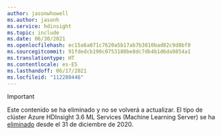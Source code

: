 ```yaml
---
author: jasonwhowell
ms.author: jasonh
ms.service: hdinsight
ms.topic: include
ms.date: 06/30/2021
ms.openlocfilehash: ec15a6a071c7620a5b17ab7b3810bad82c9d8bf0
ms.sourcegitcommit: 91fdedcb190c0753180be8dc7db4b1d6da9854a1
ms.translationtype: HT
ms.contentlocale: es-ES
ms.lasthandoff: 06/17/2021
ms.locfileid: "112280446"
---
```

> [!IMPORTANT]
> Este contenido se ha eliminado y no se volverá a actualizar. El tipo de clúster Azure HDInsight 3.6 ML Services (Machine Learning Server) se ha [eliminado](../hdinsight-36-component-versioning.md#support-for-hdinsight-36) desde el 31 de diciembre de 2020.
